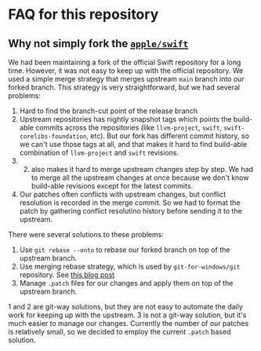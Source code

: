 # FAQ for this repository

## Why not simply fork the [`apple/swift`](https://github.com/apple/swift/)

We had been maintaining a fork of the official Swift repository for a long time. However, it was not easy to keep up with the official repository. We used a simple merge strategy that merges upstream `main` branch into our forked branch. This strategy is very straightforward, but we had several problems:

1. Hard to find the branch-cut point of the release branch
2. Upstream repositories has nightly snapshot tags which points the build-able commits across the repositories (like `llvm-project`, `swift`, `swift-corelibs-foundation`, etc). But our fork has different commit history, so we can't use those tags at all, and that makes it hard to find build-able combination of `llvm-project` and `swift` revisions.
3. 2. also makes it hard to merge upstream changes step by step. We had to merge all the upstream changes at once because we don't know build-able revisions except for the latest commits.
4. Our patches often conflicts with upstream changes, but conflict resolution is recorded in the merge commit. So we had to format the patch by gathering conflict resolutino history before sending it to the upstream.

There were several solutions to these problems:

1. Use `git rebase --onto` to rebase our forked branch on top of the upstream branch.
2. Use merging rebase strategy, which is used by `git-for-windows/git` repository. See [this blog post](https://github.blog/2022-05-02-friend-zone-strategies-friendly-fork-management)
3. Manage `.patch` files for our changes and apply them on top of the upstream branch.

1 and 2 are git-way solutions, but they are not easy to automate the daily work for keeping up with the upstream. 3 is not a git-way solution, but it's much easier to manage our changes.
Currently the number of our patches is relatively small, so we decided to employ the current `.patch` based solution.
